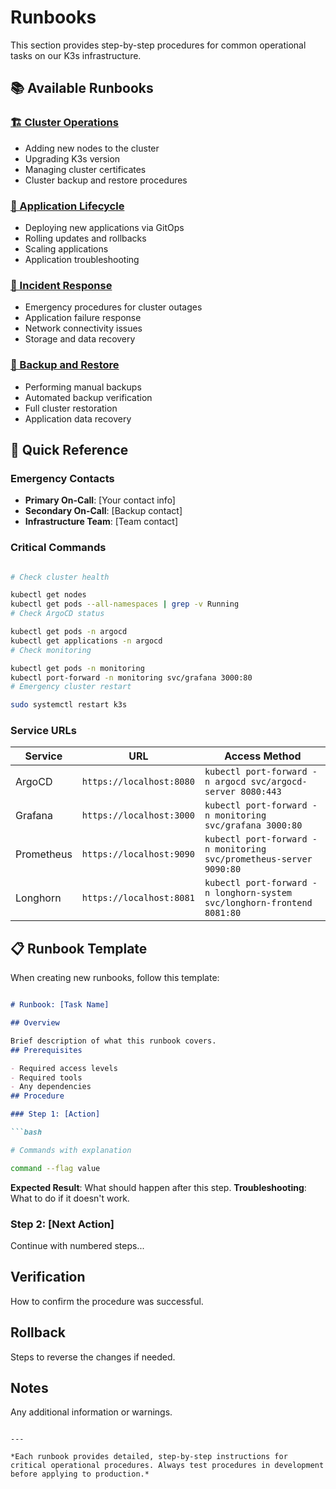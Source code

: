
# Runbooks
This section provides step-by-step procedures for common operational tasks on our K3s infrastructure.
## 📚 Available Runbooks

### [🏗️ Cluster Operations](./cluster-operations.md)

- Adding new nodes to the cluster
- Upgrading K3s version
- Managing cluster certificates
- Cluster backup and restore procedures
### [🚀 Application Lifecycle](./application-lifecycle.md)

- Deploying new applications via GitOps
- Rolling updates and rollbacks
- Scaling applications
- Application troubleshooting
### [🚨 Incident Response](./incident-response.md)

- Emergency procedures for cluster outages
- Application failure response
- Network connectivity issues
- Storage and data recovery
### [💾 Backup and Restore](./backup-restore.md)

- Performing manual backups
- Automated backup verification
- Full cluster restoration
- Application data recovery
## 🔄 Quick Reference

### Emergency Contacts

- **Primary On-Call**: [Your contact info]
- **Secondary On-Call**: [Backup contact]
- **Infrastructure Team**: [Team contact]
### Critical Commands
```bash

# Check cluster health

kubectl get nodes
kubectl get pods --all-namespaces | grep -v Running
# Check ArgoCD status

kubectl get pods -n argocd
kubectl get applications -n argocd
# Check monitoring

kubectl get pods -n monitoring
kubectl port-forward -n monitoring svc/grafana 3000:80
# Emergency cluster restart

sudo systemctl restart k3s
```
### Service URLs
| Service | URL | Access Method |
|---------|-----|---------------|
| ArgoCD | `https://localhost:8080` | `kubectl port-forward -n argocd svc/argocd-server 8080:443` |
| Grafana | `https://localhost:3000` | `kubectl port-forward -n monitoring svc/grafana 3000:80` |
| Prometheus | `https://localhost:9090` | `kubectl port-forward -n monitoring svc/prometheus-server 9090:80` |
| Longhorn | `https://localhost:8081` | `kubectl port-forward -n longhorn-system svc/longhorn-frontend 8081:80` |
## 📋 Runbook Template
When creating new runbooks, follow this template:

```markdown

# Runbook: [Task Name]

## Overview

Brief description of what this runbook covers.
## Prerequisites

- Required access levels
- Required tools
- Any dependencies
## Procedure

### Step 1: [Action]

```bash

# Commands with explanation

command --flag value
```

**Expected Result**: What should happen after this step.
**Troubleshooting**: What to do if it doesn't work.
### Step 2: [Next Action]

Continue with numbered steps...
## Verification

How to confirm the procedure was successful.
## Rollback

Steps to reverse the changes if needed.
## Notes

Any additional information or warnings.
```

---

*Each runbook provides detailed, step-by-step instructions for critical operational procedures. Always test procedures in development before applying to production.*

